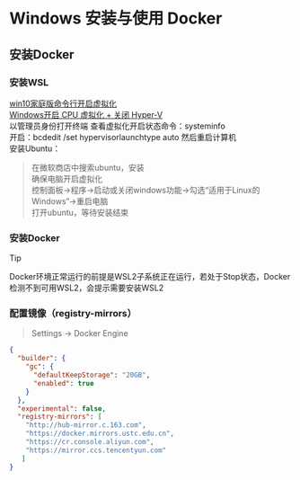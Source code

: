 
# Windows 安装与使用 Docker
## 安装Docker
### 安装WSL
[win10家庭版命令行开启虚拟化](https://www.cnblogs.com/Attempts-blog/p/14720757.html)  
[Windows开启 CPU 虚拟化 + 关闭 Hyper-V](https://blog.csdn.net/u014727709/article/details/126538711)  
以管理员身份打开终端
查看虚拟化开启状态命令：systeminfo  
开启：bcdedit /set hypervisorlaunchtype auto 然后重启计算机  
安装Ubuntu：  
> 在微软商店中搜索ubuntu，安装  
> 确保电脑开启虚拟化  
> 控制面板->程序->启动或关闭windows功能->勾选“适用于Linux的Windows”->重启电脑  
> 打开ubuntu，等待安装结束
### 安装Docker
> [!TIP]
> Docker环境正常运行的前提是WSL2子系统正在运行，若处于Stop状态，Docker检测不到可用WSL2，会提示需要安装WSL2  
### 配置镜像（registry-mirrors）
> Settings -> Docker Engine
```json
{
  "builder": {
    "gc": {
      "defaultKeepStorage": "20GB",
      "enabled": true
    }
  },
  "experimental": false,
  "registry-mirrors": [
    "http://hub-mirror.c.163.com",
    "https://docker.mirrors.ustc.edu.cn",
    "https://cr.console.aliyun.com",
    "https://mirror.ccs.tencentyun.com"
   ]
}
```
